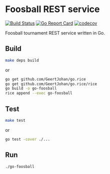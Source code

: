 # Foosball REST service

[![Build Status](https://travis-ci.org/jensborch/go-foosball.svg?branch=master)](https://travis-ci.org/jensborch/go-foosball) 
[![Go Report Card](https://goreportcard.com/badge/github.com/jensborch/go-foosball)](https://goreportcard.com/report/github.com/jensborch/go-foosball)
[![codecov](https://codecov.io/gh/jensborch/go-foosball/branch/master/graph/badge.svg)](https://codecov.io/gh/jensborch/go-foosball)

Foosball tournament REST service written in Go.

## Build

```sh
make deps build
```

or

```sh
go get github.com/GeertJohan/go.rice
go get github.com/GeertJohan/go.rice/rice
go build -o go-foosball
rice append --exec go-foosball
```

## Test

```sh
make test
```

or

```sh
go test -cover ./...
```

## Run

```sh
./go-foosball
```

